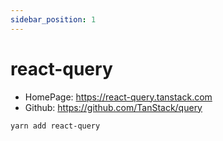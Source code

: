 ```yaml
---
sidebar_position: 1
---
```


# react-query

- HomePage: https://react-query.tanstack.com
- Github: https://github.com/TanStack/query

```sh
yarn add react-query
```